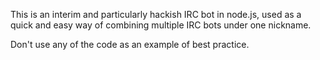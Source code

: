 This is an interim and particularly hackish IRC bot in node.js, used as a quick
and easy way of combining multiple IRC bots under one nickname.

Don't use any of the code as an example of best practice.

